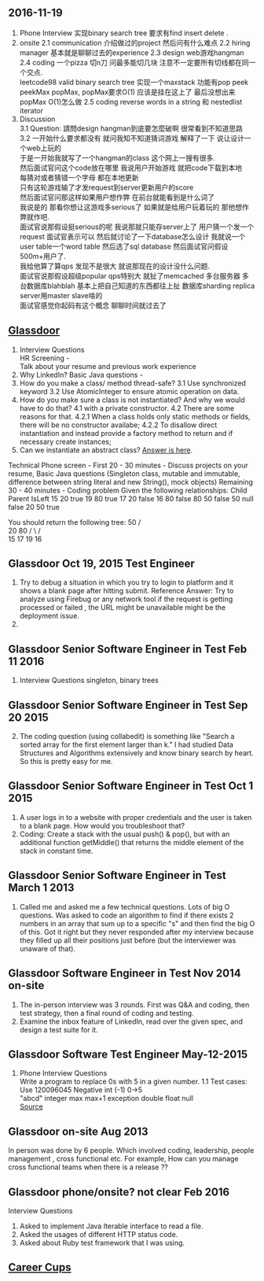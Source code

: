 ## 2016-11-19
1. Phone Interview
实现binary search tree 要求有find insert delete . 
2. onsite
2.1 communication 介绍做过的project 然后问有什么难点
2.2 hiring manager 基本就是聊聊过去的experience
2.3 design web游戏hangman
2.4 coding  一个pizza 切n刀 问最多能切几块 注意不一定要所有切线都在同一个交点.  
              leetcode98 valid binary search tree
              实现一个maxstack 功能有pop peek peekMax popMax, popMax要求O(1) 应该是挂在这上了 最后没想出来popMax O(1)怎么做
2.5  coding reverse words in a string 和 nestedlist iterator
3. Discussion  
3.1 Question: 請問design hangman到底要怎麼破啊 很常看到不知道思路  
3.2 一开始什么要求都没有 就问我知不知道猜词游戏 解释了一下 说让设计一个web上玩的  
于是一开始我就写了一个hangman的class 这个网上一搜有很多.     
然后面试官问这个code放在哪里 我说用户开始游戏 就把code下载到本地   
每猜对或者猜错一个字母 都在本地更新  
只有这轮游戏输了才发request到server更新用户的score  
然后面试官问那这样如果用户想作弊 在前台就能看到是什么词了   
我说是的 那看你想让这游戏多serious了 如果就是给用户玩着玩的 那他想作弊就作吧.  
面试官说那假设挺serious的呢
我说那就只能存server上了 用户猜一个发一个request 面试官表示可以
然后就讨论了一下database怎么设计 我就说一个user table一个word table
然后选了sql database
然后面试官问假设500m+用户了.   
我给他算了算qps 发现不是很大 就说那现在的设计没什么问题.   
面试官说那假设超级popular qps特别大
就扯了memcached 多台服务器 多台数据库blahblah
基本上把自己知道的东西都往上扯 数据库sharding replica server用master slave啥的  
面试官感觉你起码有这个概念 聊聊时间就过去了  

## [Glassdoor](https://www.glassdoor.com/Interview/LinkedIn-Software-Engineer-In-Test-Interview-Questions-EI_IE34865.0,8_KO9,34.htm)
1. Interview Questions  
HR Screening -  
Talk about your resume and previous work experience
2.  Why LinkedIn?
Basic Java questions -
3. How do you make a class/ method thread-safe?
3.1 Use synchronized keyword 
3.2 Use AtomicInteger to ensure atomic operation on data. 
4. How do you make sure a class is not instantiated? And why we would have to do that? 
4.1 with a private constructor. 
4.2 There are some reasons for that. 
4.2.1 When a class holds only static methods or fields, there will be no constructor availabe;
4.2.2 To disallow direct instantiation and instead provide a factory method to return and if necessary create instances;
5. Can we instantiate an abstract class? 
[Answer is here](http://stackoverflow.com/questions/13670991/interview-can-we-instantiate-abstract-class). 

Technical Phone screen -
First 20 - 30 minutes - Discuss projects on your resume, Basic Java questions (Singleton class, mutable and immutable, 
difference between string literal and new String(), mock objects)
Remaining 30 - 40 minutes - Coding problem
Given the following relationships:
Child Parent IsLeft
15 20 true
19 80 true
17 20 false
16 80 false
80 50 false
50 null false
20 50 true

You should return the following tree:
                 50
               / \
            20 80
           / \ / \
        15 17 19 16  
        
## Glassdoor Oct 19, 2015 Test Engineer 
1. Try to debug a situation in which you try to login to platform and it shows a blank page after hitting submit. 
Reference Answer: Try to analyze using Firebug or any network tool if the request is getting processed or failed ,
the URL might be unavailable might be the deployment issue.
2. 

## Glassdoor Senior Software Engineer in Test Feb 11 2016
1. Interview Questions
singleton, binary trees  

## Glassdoor Senior Software Engineer in Test Sep 20 2015
2.  The coding question (using collabedit) is something like "Search a sorted array for the first element larger than k."
I had studied Data Structures and Algorithms extensively and know binary search by heart. So this is pretty easy for me.

## Glassdoor Senior Software Engineer in Test Oct 1 2015 
1. A user logs in to a website with proper credentials and the user is taken to a blank page. How would you troubleshoot that?  
2. Coding: Create a stack with the usual push() & pop(), but with an additional function getMiddle() 
that returns the middle element of the stack in constant time.  

## Glassdoor Senior Software Engineer in Test March 1 2013
1. Called me and asked me a few technical questions. 
Lots of big O questions. Was asked to code an algorithm to find if there exists 2 numbers in an array that sum up to 
a specific "s" and then find the big O of this. 
Got it right but they never responded after my interview because they filled up all their positions just before 
(but the interviewer was unaware of that). 

## Glassdoor Software Engineer in Test Nov 2014 on-site 
1.  The in-person interview was 3 rounds. First was Q&A and coding, then test strategy, 
then a final round of coding and testing. 
2. Examine the inbox feature of LinkedIn, read over the given spec, and design a test suite for it. 

## Glassdoor Software Test Engineer May-12-2015
1. Phone Interview Questions  
Write a program to replace 0s with 5 in a given number.
1.1 Test cases: 
Use 120096045 
Negative int (-1)
0->5  
"abcd" 
integer max
max+1 exception 
double
float 
null  
[Source](https://www.glassdoor.com/Interview/LinkedIn-Software-Test-Engineer-Interview-Questions-EI_IE34865.0,8_KO9,31.htm)

## Glassdoor on-site Aug 2013
In person was done by 6 people. Which involved coding, leadership, people management , cross functional etc.
For example, How can you manage cross functional teams when there is a release ?? 

## Glassdoor phone/onsite? not clear Feb 2016
Interview Questions
1) Asked to implement Java Iterable interface to read a file.  
2) Asked the usages of different HTTP status code.  
3) Asked about Ruby test framework that I was using.    



## [Career Cups](https://www.careercup.com/page?pid=linkedin-interview-questions)




